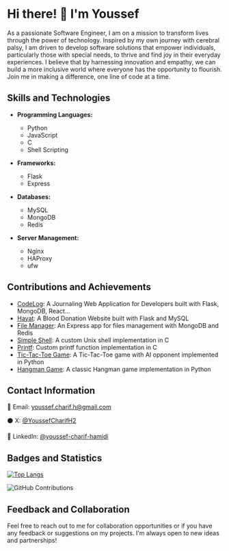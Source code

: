 # Hi there! 👋 I'm Youssef

As a passionate Software Engineer, I am on a mission to transform lives through the power of technology. Inspired by my own journey with cerebral palsy, I am driven to develop software solutions that empower individuals, particularly those with special needs, to thrive and find joy in their everyday experiences. I believe that by harnessing innovation and empathy, we can build a more inclusive world where everyone has the opportunity to flourish. Join me in making a difference, one line of code at a time.

## Skills and Technologies 

- **Programming Languages:** 
  - Python
  - JavaScript
  - C
  - Shell Scripting

- **Frameworks:** 
  - Flask
  - Express

- **Databases:** 
  - MySQL   
  - MongoDB
  - Redis

- **Server Management:** 
  - Nginx
  - HAProxy
  - ufw

## Contributions and Achievements 

- [CodeLog](https://github.com/Chareeef/CodeLog): A Journaling Web Application for Developers built with Flask, MongoDB, React...
- [Hayat](https://github.com/Chareeef/HAYAT): A Blood Donation Website built with Flask and MySQL 
- [File Manager](https://github.com/Chareeef/alx-files_manager): An Express app for files management with MongoDB and Redis 
- [Simple Shell](https://github.com/Chareeef/simple_shell): A custom Unix shell implementation in C
- [Printf](https://github.com/Chareeef/printf): Custom printf function implementation in C
- [Tic-Tac-Toe Game](https://github.com/Chareeef/tic-tac-toe_AI): A Tic-Tac-Toe game with AI opponent implemented in Python
- [Hangman Game](https://github.com/Chareeef/Hangman_Game): A classic Hangman game implementation in Python

## Contact Information 

📧 Email: youssef.charif.h@gmail.com 

⚫ X: [@YoussefCharifH2](https://x.com/YoussefCharifH2) 

🔵 LinkedIn: [@youssef-charif-hamidi](https://www.linkedin.com/youssef-charif-hamidi)

## Badges and Statistics 

[![Top Langs](https://github-readme-stats.vercel.app/api/top-langs/?username=Chareeef&layout=compact)](https://github.com/Chareeef) 

![GitHub Contributions](https://github-readme-streak-stats.herokuapp.com/?user=Chareeef) 

## Feedback and Collaboration 

Feel free to reach out to me for collaboration opportunities or if you have any feedback or suggestions on my projects. I'm always open to new ideas and partnerships!
